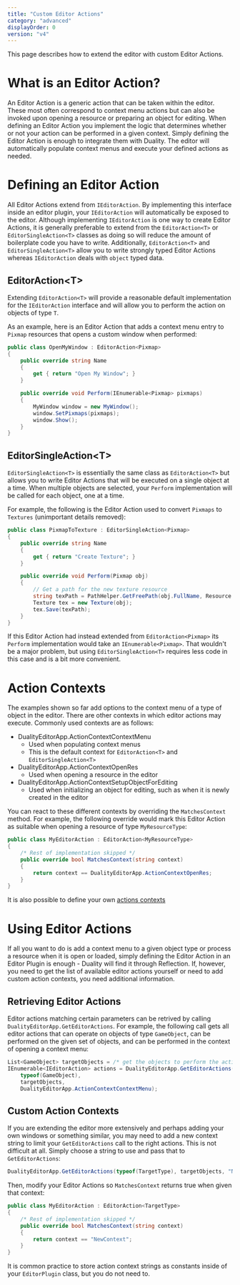 ```yaml
---
title: "Custom Editor Actions"
category: "advanced"
displayOrder: 0
version: "v4"
---
```


This page describes how to extend the editor with custom Editor Actions.

# What is an Editor Action?

An Editor Action is a generic action that can be taken within the editor. These most often correspond to context menu actions but can also be invoked upon opening a resource or preparing an object for editing. When defining an Editor Action you implement the logic that determines whether or not your action can be performed in a given context. Simply defining the Editor Action is enough to integrate them with Duality. The editor will automatically populate context menus and execute your defined actions as needed.

# Defining an Editor Action

All Editor Actions extend from `IEditorAction`. By implementing this interface inside an editor plugin, your `IEditorAction` will automatically be exposed to the editor. Although implementing `IEditorAction` is one way to create Editor Actions, it is generally preferable to extend from the `EditorAction<T>` or `EditorSingleAction<T>` classes as doing so will reduce the amount of boilerplate code you have to write. Additionally, `EditorAction<T>` and `EditorSingleAction<T>` allow you to write strongly typed Editor Actions whereas `IEditorAction` deals with `object` typed data.

## EditorAction\<T\>

Extending `EditorAction<T>` will provide a reasonable default implementation for the `IEditorAction` interface and will allow you to perform the action on objects of type `T`.

As an example, here is an Editor Action that adds a context menu entry to `Pixmap` resources that opens a custom window when performed:

```csharp
public class OpenMyWindow : EditorAction<Pixmap>
{
	public override string Name
	{
		get { return "Open My Window"; }
	}

	public override void Perform(IEnumerable<Pixmap> pixmaps)
	{
		MyWindow window = new MyWindow();
		window.SetPixmaps(pixmaps);
		window.Show();
	}
}
```

## EditorSingleAction\<T\>

`EditorSingleAction<T>` is essentially the same class as `EditorAction<T>` but allows you to write Editor Actions that will be executed on a single object at a time. When multiple objects are selected, your `Perform` implementation will be called for each object, one at a time.

For example, the following is the Editor Action used to convert `Pixmaps` to `Textures` (unimportant details removed):

```csharp
public class PixmapToTexture : EditorSingleAction<Pixmap>
{
	public override string Name
	{
		get { return "Create Texture"; }
	}

	public override void Perform(Pixmap obj)
	{
		// Get a path for the new texture resource
		string texPath = PathHelper.GetFreePath(obj.FullName, Resource.GetFileExtByType<Texture>());
		Texture tex = new Texture(obj);
		tex.Save(texPath);
	}
}
```

If this Editor Action had instead extended from `EditorAction<Pixmap>` its `Perform` implementation would take an `IEnumerable<Pixmap>`. That wouldn't be a major problem, but using `EditorSingleAction<T>` requires less code in this case and is a bit more convenient.

# Action Contexts

The examples shown so far add options to the context menu of a type of object in the editor. There are other contexts in which editor actions may execute. Commonly used contexts are as follows:
- DualityEditorApp.ActionContextContextMenu
  - Used when populating context menus
  - This is the default context for `EditorAction<T>` and `EditorSingleAction<T>`
- DualityEditorApp.ActionContextOpenRes
  - Used when opening a resource in the editor
- DualityEditorApp.ActionContextSetupObjectForEditing
  - Used when initializing an object for editing, such as when it is newly created in the editor

You can react to these different contexts by overriding the `MatchesContext` method. For example, the following override would mark this Editor Action as suitable when opening a resource of type `MyResourceType`:

```csharp
public class MyEditorAction : EditorAction<MyResourceType>
{
	/* Rest of implementation skipped */
	public override bool MatchesContext(string context)
	{
		return context == DualityEditorApp.ActionContextOpenRes;
	}
}
```

It is also possible to define your own [actions contexts](#custom-actions)

# Using Editor Actions

If all you want to do is add a context menu to a given object type or process a resource when it is open or loaded, simply defining the Editor Action in an Editor Plugin is enough - Duality will find it through Reflection. If, however, you need to get the list of available editor actions yourself or need to add custom action contexts, you need additional information.

## Retrieving Editor Actions

Editor actions matching certain parameters can be retrived by calling `DualityEditorApp.GetEditorActions`. For example, the following call gets all editor actions that can operate on objects of type `GameObject`, can be performed on the given set of objects, and can be performed in the context of opening a context menu:

```csharp
List<GameObject> targetObjects = /* get the objects to perform the actions on*/;
IEnumerable<IEditorAction> actions = DualityEditorApp.GetEditorActions(
	typeof(GameObject), 
	targetObjects, 
	DualityEditorApp.ActionContextContextMenu);
```

## <a name="custom-actions"></a>Custom Action Contexts

If you are extending the editor more extensively and perhaps adding your own windows or something similar, you may need to add a new context string to limit your `GetEditorActions` call to the right actions. This is not difficult at all. Simply choose a string to use and pass that to `GetEditorActions`: 

```csharp
DualityEditorApp.GetEditorActions(typeof(TargetType), targetObjects, "NewContext");
```

Then, modify your Editor Actions so `MatchesContext` returns true when given that context:

```csharp
public class MyEditorAction : EditorAction<TargetType>
{
	/* Rest of implementation skipped */
	public override bool MatchesContext(string context)
	{
		return context == "NewContext";
	}
}
```

It is common practice to store action context strings as constants inside of your `EditorPlugin` class, but you do not need to.
